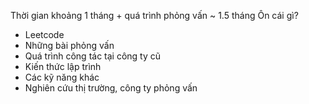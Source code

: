 Thời gian khoảng 1 tháng + quá trình phỏng vấn ~ 1.5 tháng
Ôn cái gì? 

- Leetcode 
- Những bài phỏng vấn
- Quá trình công tác tại công ty cũ 
- Kiến thức lập trình
- Các kỹ năng khác
- Nghiên cứu thị trường, công ty phỏng vấn
